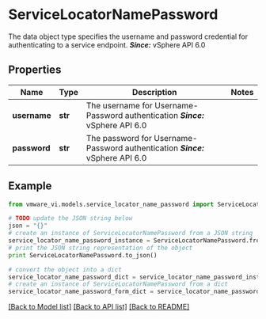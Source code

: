# ServiceLocatorNamePassword

The data object type specifies the username and password credential for authenticating to a service endpoint.  ***Since:*** vSphere API 6.0 

## Properties
Name | Type | Description | Notes
------------ | ------------- | ------------- | -------------
**username** | **str** | The username for Username-Password authentication  ***Since:*** vSphere API 6.0  | 
**password** | **str** | The password for Username-Password authentication  ***Since:*** vSphere API 6.0  | 

## Example

```python
from vmware_vi.models.service_locator_name_password import ServiceLocatorNamePassword

# TODO update the JSON string below
json = "{}"
# create an instance of ServiceLocatorNamePassword from a JSON string
service_locator_name_password_instance = ServiceLocatorNamePassword.from_json(json)
# print the JSON string representation of the object
print ServiceLocatorNamePassword.to_json()

# convert the object into a dict
service_locator_name_password_dict = service_locator_name_password_instance.to_dict()
# create an instance of ServiceLocatorNamePassword from a dict
service_locator_name_password_form_dict = service_locator_name_password.from_dict(service_locator_name_password_dict)
```
[[Back to Model list]](../README.md#documentation-for-models) [[Back to API list]](../README.md#documentation-for-api-endpoints) [[Back to README]](../README.md)



